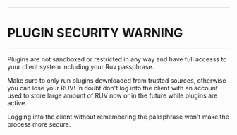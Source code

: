 ----
# PLUGIN SECURITY WARNING #

----
Plugins are not sandboxed or restricted in any way and have full accesss
to your client system including your Ruv passphrase.

Make sure to only run plugins downloaded from trusted sources, otherwise
you can lose your RUV! In doubt don't log into the client with an account
used to store large amount of RUV now or in the future while plugins
are active.

Logging into the client without remembering the passphrase won't make
the process more secure.